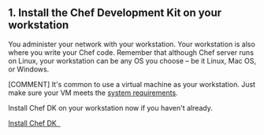 ## 1. Install the Chef Development Kit on your workstation

You administer your network with your workstation. Your workstation is also where you write your Chef code. Remember that although Chef server runs on Linux, your workstation can be any OS you choose &ndash; be it Linux, Mac OS, or Windows.

[COMMENT] It's common to use a virtual machine as your workstation. Just make sure your VM meets the [system requirements](https://docs.chef.io/install_dk.html#review-prerequisites).

Install Chef DK on your workstation now if you haven't already.

<a class='accent-button radius' href='https://downloads.chef.io/chef-dk/' target='_blank'>Install Chef DK&nbsp;&nbsp;<i class='fa fa-external-link'></i></a>
